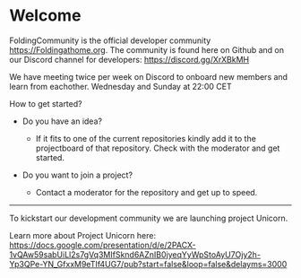 # Welcome


FoldingCommunity is the official developer community https://Foldingathome.org.
The community is found here on Github and on our Discord channel for developers: 
https://discord.gg/XrXBkMH

We have meeting twice per week on Discord to onboard new members and learn from eachother.
Wednesday and Sunday at 22:00 CET

How to get started?
- Do you have an idea?
  - If it fits to one of the current repositories kindly add it to the projectboard of that repository. Check with the moderator and get started.
  
- Do you want to join a project? 
  - Contact a moderator for the repository and get up to speed.
  
 ----------------------------------------------------------------------------------------------------------------------------------- 
To kickstart our development community we are launching project Unicorn.

Learn more about Project Unicorn here:
https://docs.google.com/presentation/d/e/2PACX-1vQAw59sabUiLl2s7gVq3MIfSknd6AZnIB0jyeqYyWpStoAyU7Ojy2h-Yp3QPe-YN_GfxxM9eTIf4UG7/pub?start=false&loop=false&delayms=3000




